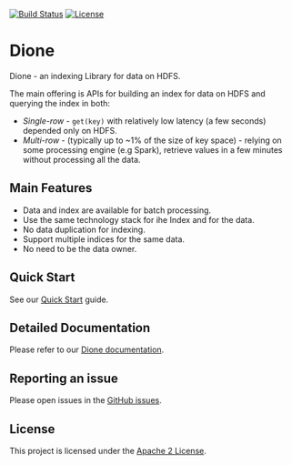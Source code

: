 [![Build Status](https://travis-ci.com/paypal/dione.svg?branch=main)](https://travis-ci.com/paypal/dione)
[![License](https://img.shields.io/badge/License-Apache%202.0-blue.svg)](https://opensource.org/licenses/Apache-2.0)

# Dione
Dione - an indexing Library for data on HDFS.

The main offering is APIs for building an index for data on HDFS and querying the index in both:
- _Single-row_ - `get(key)` with relatively low latency (a few seconds) depended only on HDFS.
- _Multi-row_ - (typically up to ~1% of the size of key space) -
 relying on some processing engine (e.g Spark), retrieve values in a few minutes without processing all the data.

## Main Features
- Data and index are available for batch processing.
- Use the same technology stack for ihe Index and for the data.
- No data duplication for indexing.
- Support multiple indices for the same data.
- No need to be the data owner.

## Quick Start
See our [Quick Start](docs/quick_start.md) guide.

## Detailed Documentation
Please refer to our [Dione documentation](docs/detailed_doc.md).

## Reporting an issue
Please open issues in the [GitHub issues](https://github.com/paypal/dione/issues).

## License
This project is licensed under the [Apache 2 License](LICENSE).
